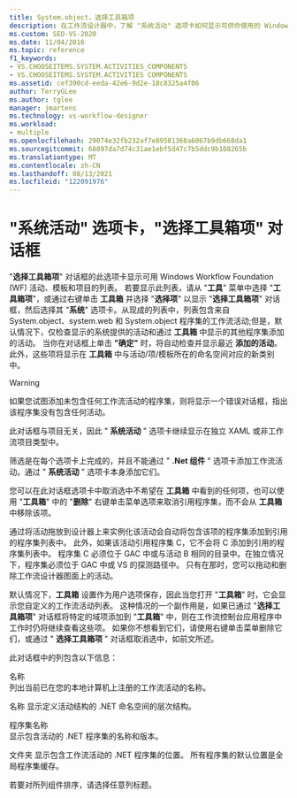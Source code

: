 ```yaml
---
title: System.object，选择工具箱项
description: 在工作流设计器中，了解 "系统活动" 选项卡如何显示可供你使用的 Windows Workflow Foundation (WF) 活动、模板和项的列表。
ms.custom: SEO-VS-2020
ms.date: 11/04/2016
ms.topic: reference
f1_keywords:
- VS.CHOOSEITEMS.SYSTEM.ACTIVITIES_COMPONENTS
- VS.CHOOSEITEMS.SYSTEM.ACTIVITIES COMPONENTS
ms.assetid: cef390cd-eeda-42e6-9d2e-18c8325a4f06
author: TerryGLee
ms.author: tglee
manager: jmartens
ms.technology: vs-workflow-designer
ms.workload:
- multiple
ms.openlocfilehash: 29074e32fb232af7e89581368a6067b9db668da1
ms.sourcegitcommit: 68897da7d74c31ae1ebf5d47c7b5ddc9b108265b
ms.translationtype: MT
ms.contentlocale: zh-CN
ms.lasthandoff: 08/13/2021
ms.locfileid: "122091976"
---
```

# <a name="systemactivities-tab-choose-toolbox-items-dialog-box"></a>"系统活动" 选项卡，"选择工具箱项" 对话框

"**选择工具箱项**" 对话框的此选项卡显示可用 Windows Workflow Foundation (WF) 活动、模板和项目的列表。 若要显示此列表，请从 "**工具**" 菜单中选择 "**工具箱项**"，或通过右键单击 **工具箱** 并选择 "**选择项**" 以显示 "**选择工具箱项**" 对话框，然后选择其 "**系统**" 选项卡。从现成的列表中，列表包含来自 System.object、system.web 和 System.object 程序集的工作流活动;但是，默认情况下，仅检查显示的系统提供的活动和通过 **工具箱** 中显示的其他程序集添加的活动。 当你在对话框上单击 **"确定"** 时，将自动检查并显示最近 **添加的活动**。 此外，这些项将显示在 **工具箱** 中与活动/项/模板所在的命名空间对应的新类别中。

> [!WARNING]
> 如果您试图添加未包含任何工作流活动的程序集，则将显示一个错误对话框，指出该程序集没有包含任何活动。

此对话框与项目无关，因此 " **系统活动** " 选项卡继续显示在独立 XAML 或非工作流项目类型中。

筛选是在每个选项卡上完成的，并且不能通过 " **.Net 组件** " 选项卡添加工作流活动。通过 " **系统活动** " 选项卡本身添加它们。

您可以在此对话框选项卡中取消选中不希望在 **工具箱** 中看到的任何项，也可以使用 "**工具箱**" 中的 "**删除**" 右键单击菜单选项来取消引用程序集，而不会从 **工具箱** 中移除该项。

通过将活动拖放到设计器上来实例化该活动会自动将包含该项的程序集添加到引用的程序集列表中。 此外，如果该活动引用程序集 C，它不会将 C 添加到引用的程序集列表中。 程序集 C 必须位于 GAC 中或与活动 B 相同的目录中。在独立情况下，程序集必须位于 GAC 中或 VS 的探测路径中。 只有在那时，您可以拖动和删除工作流设计器图面上的活动。

默认情况下，**工具箱** 设置作为用户选项保存，因此当您打开 "**工具箱**" 时，它会显示您自定义的工作流活动列表。 这种情况的一个副作用是，如果已通过 "**选择工具箱项**" 对话框将特定的域项添加到 "**工具箱**" 中，则在工作流控制台应用程序中工作时仍将继续查看这些项。 如果你不想看到它们，请使用右键单击菜单删除它们，或通过 " **选择工具箱项** " 对话框取消选中，如前文所述。

此对话框中的列包含以下信息：

名称\
列出当前已在您的本地计算机上注册的工作流活动的名称。

名称
显示定义活动结构的 .NET 命名空间的层次结构。

程序集名称 \
显示包含活动的 .NET 程序集的名称和版本。

文件夹
显示包含工作流活动的 .NET 程序集的位置。 所有程序集的默认位置是全局程序集缓存。

若要对所列组件排序，请选择任意列标题。
